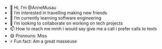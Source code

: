 - 👋 Hi, I’m @AnneMusau
- 👀 I’m interested in  travelling making new friends
- 🌱 I’m currently learning software engineering
- 💞️ I’m looking to collaborate on working on tech projects
- 📫 How to reach me mmh i would say give me a call i prefer calls to texts
- 😄 Pronouns: Miss
- ⚡ Fun fact: Am a great masseuse

<!---
AnneMusau/AnneMusau is a ✨ special ✨ repository because its `README.md` (this file) appears on your GitHub profile.
You can click the Preview link to take a look at your changes.
--->

